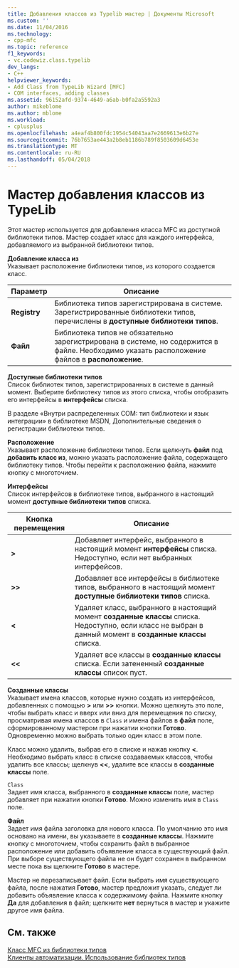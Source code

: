 ```yaml
---
title: Добавления классов из Typelib мастер | Документы Microsoft
ms.custom: ''
ms.date: 11/04/2016
ms.technology:
- cpp-mfc
ms.topic: reference
f1_keywords:
- vc.codewiz.class.typelib
dev_langs:
- C++
helpviewer_keywords:
- Add Class from TypeLib Wizard [MFC]
- COM interfaces, adding classes
ms.assetid: 96152afd-9374-4649-a6ab-b0fa2a5592a3
author: mikeblome
ms.author: mblome
ms.workload:
- cplusplus
ms.openlocfilehash: a4eaf4b800fdc1954c54043aa7e2669613e6b27e
ms.sourcegitcommit: 76b7653ae443a2b8eb1186b789f8503609d6453e
ms.translationtype: MT
ms.contentlocale: ru-RU
ms.lasthandoff: 05/04/2018
---
```

# <a name="add-class-from-typelib-wizard"></a>Мастер добавления классов из TypeLib
Этот мастер используется для добавления класса MFC из доступной библиотеки типов. Мастер создает класс для каждого интерфейса, добавляемого из выбранной библиотеки типов.  
  
 **Добавление класса из**  
 Указывает расположение библиотеки типов, из которого создается класс.  
  
|Параметр|Описание|  
|------------|-----------------|  
|**Registry**|Библиотека типов зарегистрирована в системе. Зарегистрированные библиотеки типов, перечислены в **доступные библиотеки типов**.|  
|**Файл**|Библиотека типов не обязательно зарегистрирована в системе, но содержится в файле. Необходимо указать расположение файлов в **расположение**.|  
  
 **Доступные библиотеки типов**  
 Список библиотек типов, зарегистрированных в системе в данный момент. Выберите библиотеку типов из этого списка, чтобы отобразить его интерфейсы в **интерфейсы** списка.  
  
 В разделе «Внутри распределенных COM: тип библиотеки и язык интеграции» в библиотеке MSDN, Дополнительные сведения о регистрации библиотеки типов.  
  
 **Расположение**  
 Указывает расположение библиотеки типов. Если щелкнуть **файл** под **добавить класс из**, можно указать расположение файла, содержащего библиотеку типов. Чтобы перейти к расположению файла, нажмите кнопку с многоточием.  
  
 **Интерфейсы**  
 Список интерфейсов в библиотеке типов, выбранного в настоящий момент **доступные библиотеки типов** списка.  
  
|Кнопка перемещения|Описание|  
|---------------------|-----------------|  
|**>**|Добавляет интерфейс, выбранного в настоящий момент **интерфейсы** списка. Недоступно, если нет выбранных интерфейсов.|  
|**>>**|Добавляет все интерфейсы в библиотеке типов, выбранного в настоящий момент **доступные библиотеки типов** списка.|  
|**<**|Удаляет класс, выбранного в настоящий момент **созданные классы** списка. Недоступно, если класс не выбран в данный момент в **созданные классы** списка.|  
|**<\<**|Удаляет все классы в **созданные классы** списка. Если затененный **созданные классы** список пуст.|  
  
 **Созданные классы**  
 Указывает имена классов, которые нужно создать из интерфейсов, добавленных с помощью **>** или **>>** кнопки. Можно щелкнуть это поле, чтобы выбрать класс и вверх или вниз для перемещения по списку, просматривая имена классов в `Class` и имена файлов в **файл** поле, сформированному мастером при нажатии кнопки  **Готово**. Одновременно можно выбрать только один класс в этом поле.  
  
 Класс можно удалить, выбрав его в списке и нажав кнопку **<**. Необходимо выбрать класс в списке создаваемых классов, чтобы удалить все классы; щелкнув **<<**, удалите все классы в **созданные классы** поле.  
  
 `Class`  
 Задает имя класса, выбранного в **созданные классы** поле, мастер добавляет при нажатии кнопки **Готово**. Можно изменить имя в `Class` поле.  
  
 **Файл**  
 Задает имя файла заголовка для нового класса. По умолчанию это имя основано на имени, вы указываете в **созданные классы**. Нажмите кнопку с многоточием, чтобы сохранить файл в выбранное расположение или добавить объявление класса в существующий файл. При выборе существующего файла не он будет сохранен в выбранном месте пока вы щелкните **Готово** в мастере.  
  
 Мастер не перезаписывает файл. Если выбрать имя существующего файла, после нажатия **Готово**, мастер предложит указать, следует ли добавить объявление класса к содержимому файла. Нажмите кнопку **Да** для добавления в файл; щелкните **нет** вернуться в мастер и укажите другое имя файла.  
  
## <a name="see-also"></a>См. также  
 [Класс MFC из библиотеки типов](../../mfc/reference/adding-an-mfc-class-from-a-type-library.md)   
 [Клиенты автоматизации. Использование библиотек типов](../../mfc/automation-clients-using-type-libraries.md)

